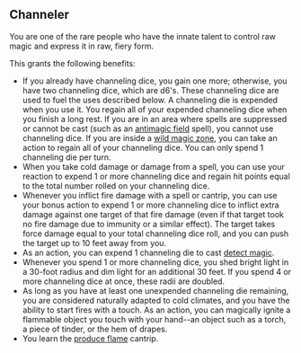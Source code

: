 ## Channeler
You are one of the rare people who have the innate talent to control raw magic and express it in raw, fiery form.

This grants the following benefits:

* If you already have channeling dice, you gain one more; otherwise, you have two channeling dice, which are d6's. These channeling dice are used to fuel the uses described below. A channeling die is expended when you use it. You regain all of your expended channeling dice when you finish a long rest. If you are in an area where spells are suppressed or cannot be cast (such as an [antimagic field](../Magic/Spells/antimagic-field.md) spell), you cannot use channeling dice. If you are inside a [wild magic zone](../Magic/Wild.md#wild-magic-zones), you can take an action to regain all of your channeling dice. You can only spend 1 channeling die per turn.
* When you take cold damage or damage from a spell, you can use your reaction to expend 1 or more channeling dice and regain hit points equal to the total number rolled on your channeling dice.
* Whenever you inflict fire damage with a spell or cantrip, you can use your bonus action to expend 1 or more channeling dice to inflict extra damage against one target of that fire damage (even if that target took no fire damage due to immunity or a similar effect). The target takes force damage equal to your total channeling dice roll, and you can push the target up to 10 feet away from you.
* As an action, you can expend 1 channeling die to cast [detect magic](../Magic/Spells/detect-magic.md).
* Whenever you spend 1 or more channeling dice, you shed bright light in a 30-foot radius and dim light for an additional 30 feet. If you spend 4 or more channeling dice at once, these radii are doubled.
* As long as you have at least one unexpended channeling die remaining, you are considered naturally adapted to cold climates, and you have the ability to start fires with a touch. As an action, you can magically ignite a flammable object you touch with your hand--an object such as a torch, a piece of tinder, or the hem of drapes.
* You learn the [produce flame](../Magic/Spells/produce-flame.md) cantrip.

